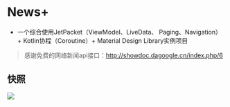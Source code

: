 # News+

+ 一个综合使用JetPacket（ViewModel、LiveData、 Paging、Navigation） +  Kotlin协程（Coroutine）+ Material Design Library实例项目

> 感谢免费的网络新闻api接口：http://showdoc.dagoogle.cn/index.php/6

## 快照
![](https://img-blog.csdnimg.cn/20191202205941751.png?x-oss-process=image/watermark,type_ZmFuZ3poZW5naGVpdGk,shadow_10,text_aHR0cHM6Ly9ibG9nLmNzZG4ubmV0L2hhbl9oYW5fMQ==,size_16,color_FFFFFF,t_70) 


